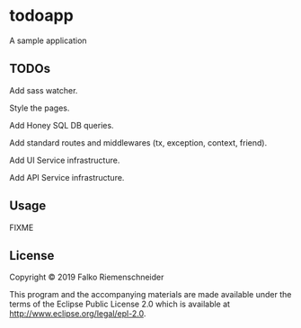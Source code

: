 # todoapp

A sample application

## TODOs

Add sass watcher.

Style the pages.

Add Honey SQL DB queries.

Add standard routes and middlewares (tx, exception, context, friend).

Add UI Service infrastructure.

Add API Service infrastructure.


## Usage

FIXME

## License

Copyright © 2019 Falko Riemenschneider

This program and the accompanying materials are made available under the
terms of the Eclipse Public License 2.0 which is available at
http://www.eclipse.org/legal/epl-2.0.
